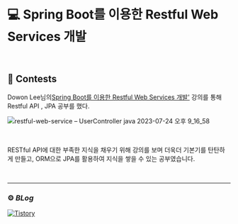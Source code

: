 # :computer: Spring Boot를 이용한 Restful Web Services 개발
</br>

## :page_facing_up: Contests

Dowon Lee님의[Spring Boot를 이용한 Restful Web Services 개발'](https://www.inflearn.com/course/spring-boot-restful-web-services) 강의를 통해 Restful API , JPA 공부를 했다.

![restful-web-service – UserController java 2023-07-24 오후 9_16_58](https://github.com/KiHwanY/Restful-Web-Services/assets/117561565/c187242f-4531-4e40-a2bd-830ded6087cd)

<br>

RESTful API에 대한 부족한 지식을 채우기 위해 강의를 보며 더욱더 기본기를 탄탄하게 만들고, ORM으로 JPA를 활용하여 지식을 쌓을 수 있는 공부였습니다.


</br>

***

###  ⚙️ _BLog_ 

</a> <a href = "[https://drg2524.tistory.com/93](https://drg2524.tistory.com/category/%5B%20JAVA%20%5D/JAVA%20RESTful%20API)"> <img alt="Tistory" src ="https://img.shields.io/badge/Tistory-white.svg?&style=for-the-badge"/></a>

